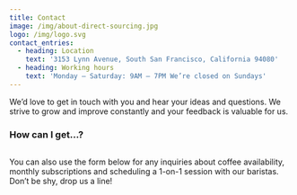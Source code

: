 ```yaml
---
title: Contact
image: /img/about-direct-sourcing.jpg
logo: /img/logo.svg
contact_entries:
  - heading: Location
    text: '3153 Lynn Avenue, South San Francisco, California 94080'
  - heading: Working hours
    text: 'Monday – Saturday: 9AM – 7PM We’re closed on Sundays'
---
```


We’d love to get in touch with you and hear your ideas and
questions. We strive to grow and improve constantly and your feedback
is valuable for us.

<h3 class="f4 b lh-title mb2">How can I get…?</h3>

<img src="{{ .Params.main_image }}" alt="" class="db w-100">

You can also use the form below for any inquiries about coffee
availability, monthly subscriptions and scheduling a 1-on-1 session
with our baristas. Don’t be shy, drop us a line!
